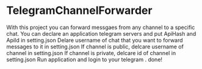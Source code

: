 # TelegramChannelForwarder
With this project you can forward messgaes from any channel to a specific chat.
You can declare an application telegram servers and put ApiHash and ApiId in setting.json
Delare username of chat that you want to forward messages to it in setting.json
If channel is public, delcare username of channel in setting.json
If channel is private, delcare id of channel in setting.json
Run application and login to your telegram .
done!
